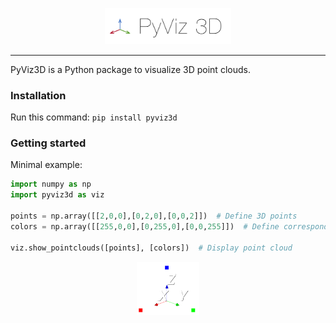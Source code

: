 <p align="center"><img width="40%" src="docs/img/pyviz3d-logo.png" /></p>

----
PyViz3D is a Python package to visualize 3D point clouds.

### Installation
Run this command:
```pip install pyviz3d```

### Getting started
Minimal example:
```python
import numpy as np
import pyviz3d as viz

points = np.array([[2,0,0],[0,2,0],[0,0,2]])  # Define 3D points
colors = np.array([[255,0,0],[0,255,0],[0,0,255]])  # Define corresponding colors

viz.show_pointclouds([points], [colors])  # Display point cloud
```

<p align="center"><img width="20%" src="docs/img/minimal_example.png" /></p>
